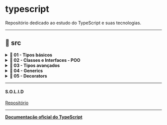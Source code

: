 # typescript
Repositório dedicado ao estudo do TypeScript e suas tecnologias.

---
## 📂 src

<details><summary><b> 📂 01 - Tipos básicos</b></summary>

*  01 - [annotations](src/01%20-%20Tipos%20Básicos/01%20-%20annotations)
*  02 - [any](src/01%20-%20Tipos%20Básicos/02%20-%20any)
*  03 - [void](src/01%20-%20Tipos%20Básicos/03%20-%20void)
*  04 - [object](src/01%20-%20Tipos%20Básicos/04%20-%20object)
*  05 - [array](src/01%20-%20Tipos%20Básicos/05%20-%20array)
*  06 - [tupla](src/01%20-%20Tipos%20Básicos/06%20-%20tupla)
*  07 - [null - undefined](src/01%20-%20Tipos%20Básicos/07%20-%20null%20-%20undefined)
*  08 - [never](src/01%20-%20Tipos%20Básicos/08%20-%20never)
*  09 - [enum](src/01%20-%20Tipos%20Básicos/09%20-%20enum)
*  10 - [unknown](src/01%20-%20Tipos%20Básicos/10%20-%20unknown)
*  11 - [union types](src/01%20-%20Tipos%20Básicos/11%20-%20union%20types)
*  12 - [tipos literais](src/01%20-%20Tipos%20Básicos/12%20-%20tipos%20literais)
*  13 - [type alias](src/01%20-%20Tipos%20Básicos/13%20-%20type%20alias)
*  14 - [intersection types](src/01%20-%20Tipos%20Básicos/14%20-%20intersection%20types)
*  15 - [funções](src/01%20-%20Tipos%20Básicos/15%20-%20funções)
*  16 - [strutural typing](src/01%20-%20Tipos%20Básicos/16%20-%20strutural%20typing)
*  17 - [type assertions](src/01%20-%20Tipos%20Básicos/17%20-%20type%20assertions)
*  18 - [webpack](src/01%20-%20Tipos%20Básicos/18%20-%20webpack)
*  19 - [exercicio](src/01%20-%20Tipos%20Básicos/19%20-%20exercicio)
*  20 - [this em funções](src/01%20-%20Tipos%20Básicos/20%20-%20this%20em%20funções)
</details>

<details><summary><b> 📂 02 - Classes e Interfaces - POO</b></summary>

*  01 - [classes](src/02%20-%20Classes%20e%20Interfaces%20POO/01%20-%20classes)
*  02 - [public e private](src/02%20-%20Classes%20e%20Interfaces%20POO/02%20-%20public%20e%20private)
*  03 - [herança + diagrama UML](src/02%20-%20Classes%20e%20Interfaces%20POO/03%20-%20herança%20+%20diagrama%20UML)
*  04 - [super](./src/02%20-%20Classes%20e%20Interfaces%20POO/04%20-%20super)
*  05 - [protected](./src/02%20-%20Classes%20e%20Interfaces%20POO/05%20-%20protected)
*  06 - [getters e setters](./src/02%20-%20Classes%20e%20Interfaces%20POO/06%20-%20getters%20e%20setters)
*  07 - [static](./src/02%20-%20Classes%20e%20Interfaces%20POO/07%20-%20static)
*  08 - [construtor](./src/02%20-%20Classes%20e%20Interfaces%20POO/08%20-%20construtor%20privado)
*  09 - [abstract](./src/02%20-%20Classes%20e%20Interfaces%20POO/09%20-%20abstract)
*  10 - [associação + diagrama UML](./src/02%20-%20Classes%20e%20Interfaces%20POO/10%20-%20associação%20+%20diagrama%20UML)
*  11 - [agregação + UML](./src/02%20-%20Classes%20e%20Interfaces%20POO/11%20-%20agregação%20+%20UML)
*  12 - [composição](./src/02%20-%20Classes%20e%20Interfaces%20POO/12%20-%20composição)
*  13 - [Type Alias em Classes](./src/02%20-%20Classes%20e%20Interfaces%20POO/13%20-%20Type%20Alias%20em%20Classes)
*  14 - [interfaces](./src/02%20-%20Classes%20e%20Interfaces%20POO/14%20-%20interfaces)
*  15 - [exercício player](./src/02%20-%20Classes%20e%20Interfaces%20POO/15%20-%20exercício%20player)
*  16 - [interface parte 2](./src/02%20-%20Classes%20e%20Interfaces%20POO/16%20-%20interface%20parte%202)
</details>

<details><summary><b> 📂 03 - Tipos avançados</b></summary>

*  01 - type guards
*  02 - keyof e typeof
*  03 - chaves em tipos
*  04 - this polimorfico
*  05 - overload funções
*  06 - operators ES2020
</details>

<details><summary><b> 📂 04 - Generics</b></summary>

*  01 - generics 1 (Introdução)
*  02 - generics 2 (Array e Promises são generics)
*  03 - generics 3 (Interfaces e Type Alias)
*  04 - restrições em generics (constraints)
*  05 - generics com classe (implementação TAD pilha)
*  06 - generics com intersection
*  07 - type predicate
*  08 - utility types
*  09 - exercício
</details>

<details><summary><b> 📂 05 - Decorators</b></summary>

* 01 -
</details>

---

#### S.O.L.I.D
[Repositório](https://github.com/rubens-lavor/S.O.L.I.D)



---
**[Documentação oficial do TypeScript](https://www.typescriptlang.org/docs/handbook/intro.html)**